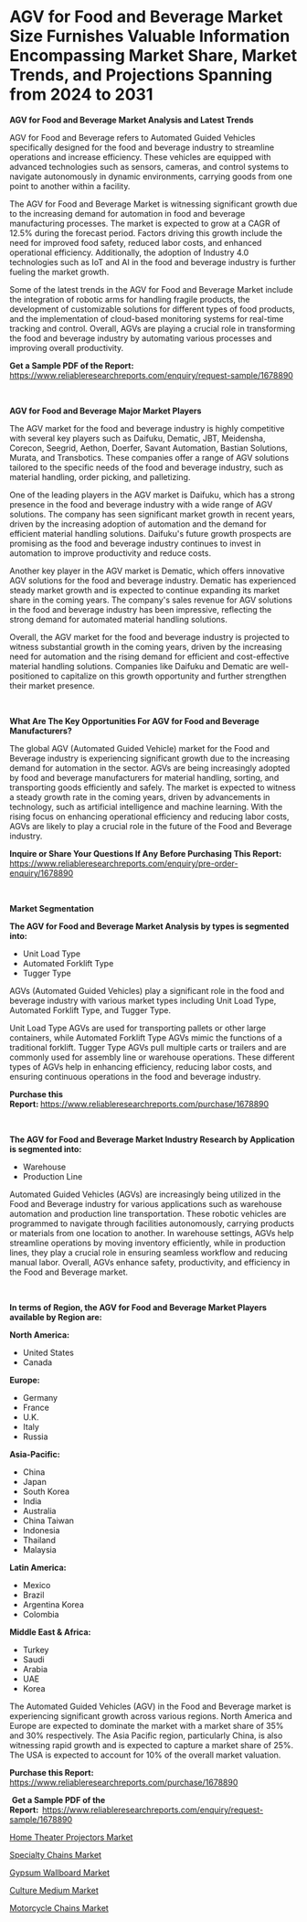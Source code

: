 <p><h1>AGV for Food and Beverage Market Size Furnishes Valuable Information Encompassing Market Share, Market Trends, and Projections Spanning from 2024 to 2031</h1></p><p><strong>AGV for Food and Beverage Market Analysis and Latest Trends</strong></p>
<p><p>AGV for Food and Beverage refers to Automated Guided Vehicles specifically designed for the food and beverage industry to streamline operations and increase efficiency. These vehicles are equipped with advanced technologies such as sensors, cameras, and control systems to navigate autonomously in dynamic environments, carrying goods from one point to another within a facility.</p><p>The AGV for Food and Beverage Market is witnessing significant growth due to the increasing demand for automation in food and beverage manufacturing processes. The market is expected to grow at a CAGR of 12.5% during the forecast period. Factors driving this growth include the need for improved food safety, reduced labor costs, and enhanced operational efficiency. Additionally, the adoption of Industry 4.0 technologies such as IoT and AI in the food and beverage industry is further fueling the market growth.</p><p>Some of the latest trends in the AGV for Food and Beverage Market include the integration of robotic arms for handling fragile products, the development of customizable solutions for different types of food products, and the implementation of cloud-based monitoring systems for real-time tracking and control. Overall, AGVs are playing a crucial role in transforming the food and beverage industry by automating various processes and improving overall productivity.</p></p>
<p><strong>Get a Sample PDF of the Report:&nbsp;</strong> <a href="https://www.reliableresearchreports.com/enquiry/request-sample/1678890">https://www.reliableresearchreports.com/enquiry/request-sample/1678890</a></p>
<p>&nbsp;</p>
<p><strong>AGV for Food and Beverage Major Market Players</strong></p>
<p><p>The AGV market for the food and beverage industry is highly competitive with several key players such as Daifuku, Dematic, JBT, Meidensha, Corecon, Seegrid, Aethon, Doerfer, Savant Automation, Bastian Solutions, Murata, and Transbotics. These companies offer a range of AGV solutions tailored to the specific needs of the food and beverage industry, such as material handling, order picking, and palletizing.</p><p>One of the leading players in the AGV market is Daifuku, which has a strong presence in the food and beverage industry with a wide range of AGV solutions. The company has seen significant market growth in recent years, driven by the increasing adoption of automation and the demand for efficient material handling solutions. Daifuku's future growth prospects are promising as the food and beverage industry continues to invest in automation to improve productivity and reduce costs.</p><p>Another key player in the AGV market is Dematic, which offers innovative AGV solutions for the food and beverage industry. Dematic has experienced steady market growth and is expected to continue expanding its market share in the coming years. The company's sales revenue for AGV solutions in the food and beverage industry has been impressive, reflecting the strong demand for automated material handling solutions.</p><p>Overall, the AGV market for the food and beverage industry is projected to witness substantial growth in the coming years, driven by the increasing need for automation and the rising demand for efficient and cost-effective material handling solutions. Companies like Daifuku and Dematic are well-positioned to capitalize on this growth opportunity and further strengthen their market presence.</p></p>
<p>&nbsp;</p>
<p><strong>What Are The Key Opportunities For AGV for Food and Beverage Manufacturers?</strong></p>
<p><p>The global AGV (Automated Guided Vehicle) market for the Food and Beverage industry is experiencing significant growth due to the increasing demand for automation in the sector. AGVs are being increasingly adopted by food and beverage manufacturers for material handling, sorting, and transporting goods efficiently and safely. The market is expected to witness a steady growth rate in the coming years, driven by advancements in technology, such as artificial intelligence and machine learning. With the rising focus on enhancing operational efficiency and reducing labor costs, AGVs are likely to play a crucial role in the future of the Food and Beverage industry.</p></p>
<p><strong>Inquire or Share Your Questions If Any Before Purchasing This Report:</strong> <a href="https://www.reliableresearchreports.com/enquiry/pre-order-enquiry/1678890">https://www.reliableresearchreports.com/enquiry/pre-order-enquiry/1678890</a></p>
<p>&nbsp;</p>
<p><strong>Market Segmentation</strong></p>
<p><strong>The AGV for Food and Beverage Market Analysis by types is segmented into:</strong></p>
<p><ul><li>Unit Load Type</li><li>Automated Forklift Type</li><li>Tugger Type</li></ul></p>
<p><p>AGVs (Automated Guided Vehicles) play a significant role in the food and beverage industry with various market types including Unit Load Type, Automated Forklift Type, and Tugger Type. </p><p>Unit Load Type AGVs are used for transporting pallets or other large containers, while Automated Forklift Type AGVs mimic the functions of a traditional forklift. Tugger Type AGVs pull multiple carts or trailers and are commonly used for assembly line or warehouse operations. These different types of AGVs help in enhancing efficiency, reducing labor costs, and ensuring continuous operations in the food and beverage industry.</p></p>
<p><strong>Purchase this Report:&nbsp;</strong><a href="https://www.reliableresearchreports.com/purchase/1678890">https://www.reliableresearchreports.com/purchase/1678890</a></p>
<p>&nbsp;</p>
<p><strong>The AGV for Food and Beverage Market Industry Research by Application is segmented into:</strong></p>
<p><ul><li>Warehouse</li><li>Production Line</li></ul></p>
<p><p>Automated Guided Vehicles (AGVs) are increasingly being utilized in the Food and Beverage industry for various applications such as warehouse automation and production line transportation. These robotic vehicles are programmed to navigate through facilities autonomously, carrying products or materials from one location to another. In warehouse settings, AGVs help streamline operations by moving inventory efficiently, while in production lines, they play a crucial role in ensuring seamless workflow and reducing manual labor. Overall, AGVs enhance safety, productivity, and efficiency in the Food and Beverage market.</p></p>
<p>&nbsp;</p>
<p><strong>In terms of Region, the AGV for Food and Beverage Market Players available by Region are:</strong></p>
<p>
    <p> <strong> North America: </strong>
        <ul>
            <li>United States</li>
            <li>Canada</li>
        </ul>
        </p> 
    <p> <strong> Europe: </strong>
        <ul>
            <li>Germany</li>
            <li>France</li>
            <li>U.K.</li>
            <li>Italy</li>
            <li>Russia</li>
        </ul>
        </p> 
    <p> <strong> Asia-Pacific: </strong>
        <ul>
            <li>China</li>
            <li>Japan</li>
            <li>South Korea</li>
            <li>India</li>
            <li>Australia</li>
            <li>China Taiwan</li>
            <li>Indonesia</li>
            <li>Thailand</li>
            <li>Malaysia</li>
        </ul>
        </p> 
    <p> <strong> Latin America: </strong>
        <ul>
            <li>Mexico</li>
            <li>Brazil</li>
            <li>Argentina Korea</li>
            <li>Colombia</li>
        </ul>
        </p> 
    <p> <strong> Middle East & Africa: </strong>
        <ul>
            <li>Turkey</li>
            <li>Saudi</li>
            <li>Arabia</li>
            <li>UAE</li>
            <li>Korea</li>
        </ul>
    </p>
    </p>
<p><p>The Automated Guided Vehicles (AGV) in the Food and Beverage market is experiencing significant growth across various regions. North America and Europe are expected to dominate the market with a market share of 35% and 30% respectively. The Asia Pacific region, particularly China, is also witnessing rapid growth and is expected to capture a market share of 25%. The USA is expected to account for 10% of the overall market valuation.</p></p>
<p><strong>Purchase this Report: </strong><a href="https://www.reliableresearchreports.com/purchase/1678890">https://www.reliableresearchreports.com/purchase/1678890</a></p>
<p>&nbsp;<strong>Get a Sample PDF of the Report:&nbsp;&nbsp;</strong><a href="https://www.reliableresearchreports.com/enquiry/request-sample/1678890">https://www.reliableresearchreports.com/enquiry/request-sample/1678890</a></p>
<p><strong></strong></p>
<p><p><a href="https://medium.com/@williambatz35/home-theater-projectors-market-exploring-market-share-market-trends-and-future-growth-22d51c5638c8">Home Theater Projectors Market</a></p><p><a href="https://github.com/khayangel/Market-Research-Report-List-2/blob/main/specialty-chains-market.md">Specialty Chains Market</a></p><p><a href="https://medium.com/@williambatz35/gypsum-wallboard-nbsp-market-focuses-on-market-share-size-and-projected-forecast-till-2031-211e0e673809">Gypsum Wallboard Market</a></p><p><a href="https://issuu.com/reportprime-2/docs/culture-medium-market-size-2030.pptx">Culture Medium Market</a></p><p><a href="https://github.com/YashRP12/Market-Research-Report-List-3/blob/main/motorcycle-chains-market.md">Motorcycle Chains Market</a></p></p>